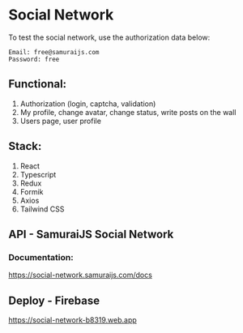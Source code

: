 # Social Network

To test the social network, use the authorization data below:

    Email: free@samuraijs.com
    Password: free

## Functional:
1. Authorization (login, captcha, validation)
2. My profile, change avatar, change status, write posts on the wall
3. Users page, user profile

## Stack:
1. React
2. Typescript
3. Redux
4. Formik
5. Axios
6. Tailwind CSS

## API - SamuraiJS Social Network

### Documentation:
https://social-network.samuraijs.com/docs

## Deploy - Firebase
https://social-network-b8319.web.app

